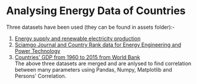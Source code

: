 # Analysing Energy Data of Countries
Three datasets have been used (they can be found in assets folder):-<br>
1) [Energy supply and renewable electricity production](https://aexruozh.labs.coursera.org/notebooks/assignments/assignment3/assets/Energy%20Indicators.xls)
2) [Sciamgo Journal and Country Rank data for Energy Engineering and Power Technology](http://www.scimagojr.com/countryrank.php?category=2102)
3) [Countries' GDP from 1960 to 2015 from World Bank](http://data.worldbank.org/indicator/NY.GDP.MKTP.CD)<br>
The above three datasets are merged and are anlysed to find correlation between many parameters using Pandas, Numpy, Matplotlib and Persons' Correlation. 

